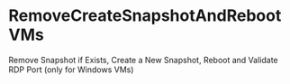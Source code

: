 # RemoveCreateSnapshotAndRebootVMs
Remove Snapshot if Exists, Create a New Snapshot, Reboot and Validate RDP Port (only for Windows VMs)

